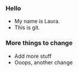 ### Hello
* My name is Laura.
* This is git.


### More things to change
* Add more stuff
* Ooops, another change
